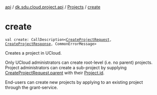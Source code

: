 [api](../../index.md) / [dk.sdu.cloud.project.api](../index.md) / [Projects](index.md) / [create](./create.md)

# create

`val create: CallDescription<`[`CreateProjectRequest`](../-create-project-request/index.md)`, `[`CreateProjectResponse`](../-create-project-response.md)`, CommonErrorMessage>`

Creates a project in UCloud.

Only UCloud administrators can create root-level (i.e. no parent) projects. Project administrators can create
a sub-project by supplying [CreateProjectRequest.parent](../-create-project-request/parent.md) with their [Project.id](../-project/id.md).

End-users can create new projects by applying to an existing project through the grant-service.

